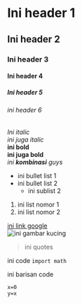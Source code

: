 # Ini header 1
## Ini header 2
### Ini header 3
#### Ini header 4
##### Ini header 5
###### ini header 6

*Ini italic*  
_ini juga italic_  
**ini bold**  
__ini juga bold__  
_ini **kombinasi** guys_  

- ini bullet list 1
- ini bullet list 2
  - ini sublist 2


1. ini list nomor 1
2. ini list nomor 2


[ini link google](https://www.google.co.id/)  
![ini gambar kucing](https://upload.wikimedia.org/wikipedia/commons/thumb/5/58/Collage_of_Six_Cats-01.jpg/905px-Collage_of_Six_Cats-01.jpg)  

>ini quotes  

ini code `import math`

ini barisan code

```
x=0
y=x
```
